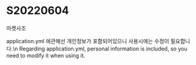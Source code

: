# S20220604
마켓사조

application.yml 에관해선 개인정보가 포함되어있으니 사용시에는 수정이 필요합니다.\n
Regarding application.yml, personal information is included, so you need to modify it when using it.

